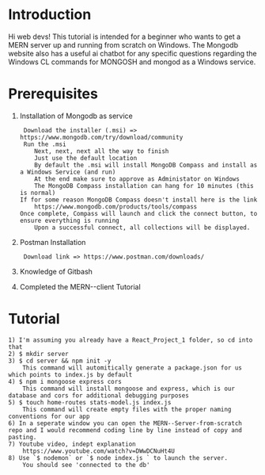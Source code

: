 # Introduction
Hi web devs!  This tutorial is intended for a beginner who wants to get a MERN server up and running from scratch on Windows. The Mongodb website also has a useful ai chatbot for any specific questions regarding the Windows CL commands for MONGOSH and mongod as a Windows service.

# Prerequisites
1) Installation of Mongodb as service

        Download the installer (.msi) => https://www.mongodb.com/try/download/community
        Run the .msi
           Next, next, next all the way to finish
           Just use the default location
           By default the .msi will install MongoDB Compass and install as a Windows Service (and run)
           At the end make sure to approve as Administator on Windows
           The MongoDB Compass installation can hang for 10 minutes (this is normal)
       If for some reason MongoDB Compass doesn't install here is the link
           https://www.mongodb.com/products/tools/compass
       Once complete, Compass will launch and click the connect button, to ensure everything is running
           Upon a successful connect, all collections will be displayed.
   
2) Postman Installation

        Download link => https://www.postman.com/downloads/

3) Knowledge of Gitbash

4) Completed the MERN--client Tutorial

# Tutorial

    1) I'm assuming you already have a React_Project_1 folder, so cd into that
    2) $ mkdir server
    3) $ cd server && npm init -y
        This command will automitically generate a package.json for us which points to index.js by default
    4) $ npm i mongoose express cors
        This command will install mongoose and express, which is our database and cors for additional debugging purposes
    5) $ touch home-routes stats-model.js index.js
        This command will create empty files with the proper naming conventions for our app
    6) In a seperate window you can open the MERN--Server-from-scratch repo and I would recommend coding line by line instead of copy and pasting.
    7) Youtube video, indept explanation
        https://www.youtube.com/watch?v=DWwDCNuHt4U
    8) Use `$ nodemon` or `$ node index.js ` to launch the server.
        You should see 'connected to the db'
        
